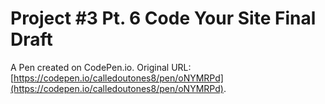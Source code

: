 # Project #3  Pt. 6 Code Your Site Final Draft

A Pen created on CodePen.io. Original URL: [https://codepen.io/calledoutones8/pen/oNYMRPd](https://codepen.io/calledoutones8/pen/oNYMRPd).


